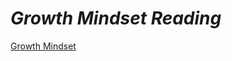 # *Growth Mindset Reading*

[Growth Mindset](https://www.atlassian.com/blog/inside-atlassian/growth-mindset)
